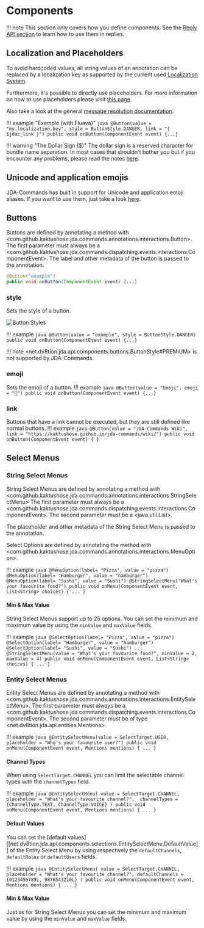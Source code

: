 # Components
!!! note
    This section only covers how you define components. See the [Reply API section](./reply.md) to learn how to use them
    in replies.

## Localization and Placeholders
To avoid hardcoded values, all string values of an annotation can be replaced by a localization key as supported by the
current used [Localization System](../message/localization.md).

Furthermore, it's possible to directly use placeholders.
For more information on how to use placeholders please visit [this page](../message/placeholder.md).

Also take a look at the general [message resolution documentation](../message/overview.md).

!!! example "Example (with Fluava)"
    ```java
    @Button(value = "my.localization.key", style = ButtonStyle.DANGER, link = "{ $jdac_link }")
    public void onButton(ComponentEvent event) {...}
    ```

!!! warning "The Dollar Sign ($)"
    The dollar sign is a reserved character for bundle name separation.
    In most cases that shouldn't bother you but if you encounter any problems,
    please read the notes [here](../message/localization.md#the-dollar-character).

## Unicode and application emojis
JDA-Commands has built in support for Unicode and application emoji aliases.
If you want to use them, just take a look [here](../message/emojis.md).

## Buttons
Buttons are defined by annotating a method with <com.github.kaktushose.jda.commands.annotations.interactions.Button>. 
The first parameter must always be a <com.github.kaktushose.jda.commands.dispatching.events.interactions.ComponentEvent>.
The label and other metadata of the button is passed to the annotation.
```java
@Button("example")
public void onButton(ComponentEvent event) {...}
```

### style
Sets the style of a button.

![Button Styles](https://jda.wiki/assets/images/interactions/ButtonExamples.png)

!!! example
    ```java
    @Button(value = "example", style = ButtonStyle.DANGER)
    public void onButton(ComponentEvent event) {...}
    ```

!!! note
    <net.dv8tion.jda.api.components.buttons.ButtonStyle#PREMIUM> is not supported by JDA-Commands.

### emoji
Sets the emoji of a button.
!!! example
    ```java
    @Button(value = "Emoji", emoji = "🤗")
    public void onButton(ComponentEvent event) {...}
    ```

### link
Buttons that have a link cannot be executed, but they are still defined like normal buttons.
!!! example
    ```java
    @Button(value = "JDA-Commands Wiki", link = "https://kaktushose.github.io/jda-commands/wiki/")
    public void onButton(ComponentEvent event) { }
    ```

## Select Menus
### String Select Menus
String Select Menus are defined by annotating a method with <com.github.kaktushose.jda.commands.annotations.interactions.StringSelectMenu>
The first parameter must always be a <com.github.kaktushose.jda.commands.dispatching.events.interactions.ComponentEvent>.
The second parameter must be a <java.util.List>.

The placeholder and other metadata of the String Select Menu is passed to the annotation. 

Select Options are defined by annotating the method with <com.github.kaktushose.jda.commands.annotations.interactions.MenuOption>.

!!! example
    ```java
    @MenuOption(label= "Pizza", value = "pizza")
    @MenuOption(label= "Hamburger", value = "hamburger")
    @MenuOption(label= "Sushi", value = "Sushi")
    @StringSelectMenu("What's your favourite food?")
    public void onMenu(ComponentEvent event, List<String> choices) { ... }
    ```

#### Min & Max Value
String Select Menus support up to 25 options. You can set the minimum and maximum value by using the `minValue` and 
`maxValue` fields.

!!! example
    ```java
    @SelectOption(label= "Pizza", value = "pizza")
    @SelectOption(label= "Hamburger", value = "hamburger")
    @SelectOption(label= "Sushi", value = "Sushi")
    ...
    @StringSelectMenu(value = "What's your favourite food?", minValue = 2, maxValue = 4)
    public void onMenu(ComponentEvent event, List<String> choices) { ... }
    ```

### Entity Select Menus
Entity Select Menus are defined by annotating a method with <com.github.kaktushose.jda.commands.annotations.interactions.EntitySelectMenu>.
The first parameter must always be a <com.github.kaktushose.jda.commands.dispatching.events.interactions.ComponentEvent>.
The second parameter must be of type <net.dv8tion.jda.api.entities.Mentions>.

!!! example
    ```java
    @EntitySelectMenu(value = SelectTarget.USER, placeholder = "Who's your favourite user?")
    public void onMenu(ComponentEvent event, Mentions mentions) { ... }
    ```

#### Channel Types
When using `SelectTarget.CHANNEL` you can limit the selectable channel types with the `channelTypes` field.

!!! example
    ```java
    @EntitySelectMenu(
                value = SelectTarget.CHANNEL, 
                placeholder = "What's your favourite channel?", 
                channelTypes = {ChannelType.TEXT, ChannelType.VOICE}
    )
    public void onMenu(ComponentEvent event, Mentions mentions) { ... }
    ```

#### Default Values
You can set the [default values][[net.dv8tion.jda.api.components.selections.EntitySelectMenu.DefaultValue]]
of the Entity Select Menu by using respectively the `defaultChannels`, `defaultRoles` or `defaultUsers` fields. 

!!! example
    ```java
    @EntitySelectMenu(
                value = SelectTarget.CHANNEL, 
                placeholder = "What's your favourite channel?",
                defaultChannels = {0123456789L, 9876543210L}
    )
    public void onMenu(ComponentEvent event, Mentions mentions) { ... }
    ```

#### Min & Max Value
Just as for String Select Menus you can set the minimum and maximum value by using the `minValue` and `maxValue` fields.